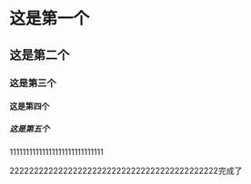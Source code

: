 # 这是第一个

## 这是第二个

### 这是第三个

#### 这是第四个

##### 这是第五个



11111111111111111111111111111

2222222222222222222222222222222222222222222完成了